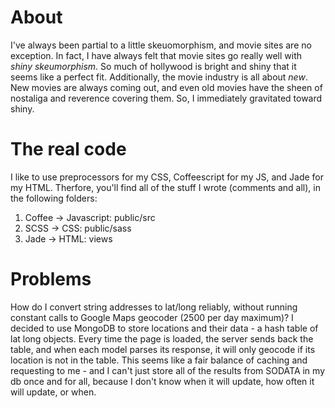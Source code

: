 About
=====

I've always been partial to a little skeuomorphism, and movie sites are no exception. In fact, I have always felt that movie sites go really well with *shiny skeumorphism*. So much of hollywood is bright and shiny that it seems like a perfect fit. Additionally, the movie industry is all about *new*. New movies are always coming out, and even old movies have the sheen of nostaliga and reverence covering them. So, I immediately gravitated toward shiny.

The real code
=============

I like to use preprocessors for my CSS, Coffeescript for my JS, and Jade for my HTML. Therfore, you'll find all of the stuff I wrote (comments and all), in the following folders:
1. Coffee -> Javascript: public/src
2. SCSS -> CSS: public/sass
3. Jade -> HTML: views

Problems
=========

How do I convert string addresses to lat/long reliably, without running constant calls to Google Maps geocoder (2500 per day maximum)? I decided to use MongoDB to store locations and their data - a hash table of lat long objects. Every time the page is loaded, the server sends back the table, and when each model parses its response, it will only geocode if its location is not in the table. This seems like a fair balance of caching and requesting to me - and I can't just store all of the results from SODATA in my db once and for all, because I don't know when it will update, how often it will update, or when.